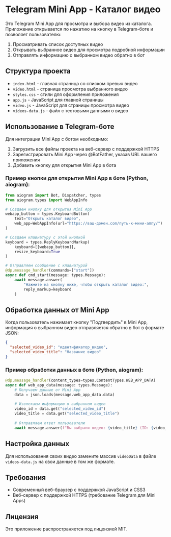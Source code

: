 # Telegram Mini App - Каталог видео

Это Telegram Mini App для просмотра и выбора видео из каталога. Приложение открывается по нажатию на кнопку в Telegram-боте и позволяет пользователю:

1. Просматривать список доступных видео
2. Открывать выбранное видео для просмотра подробной информации
3. Отправлять информацию о выбранном видео обратно в бот

## Структура проекта

- `index.html` - главная страница со списком превью видео
- `video.html` - страница просмотра выбранного видео
- `styles.css` - стили для оформления приложения
- `app.js` - JavaScript для главной страницы
- `video.js` - JavaScript для страницы просмотра видео
- `videos-data.js` - файл с тестовыми данными о видео

## Использование в Telegram-боте

Для интеграции Mini App с ботом необходимо:

1. Загрузить все файлы проекта на веб-сервер с поддержкой HTTPS
2. Зарегистрировать Mini App через @BotFather, указав URL вашего приложения
3. Добавить кнопку для открытия Mini App в бота

### Пример кнопки для открытия Mini App в боте (Python, aiogram):

```python
from aiogram import Bot, Dispatcher, types
from aiogram.types import WebAppInfo

# Создаем кнопку для открытия Mini App
webapp_button = types.KeyboardButton(
    text="Открыть каталог видео", 
    web_app=WebAppInfo(url="https://ваш-домен.com/путь-к-мини-аппу/")
)

# Создаем клавиатуру с этой кнопкой
keyboard = types.ReplyKeyboardMarkup(
    keyboard=[[webapp_button]], 
    resize_keyboard=True
)

# Отправляем сообщение с клавиатурой
@dp.message_handler(commands=["start"])
async def cmd_start(message: types.Message):
    await message.answer(
        "Нажмите на кнопку ниже, чтобы открыть каталог видео:", 
        reply_markup=keyboard
    )
```

## Обработка данных от Mini App

Когда пользователь нажимает кнопку "Подтвердить" в Mini App, информация о выбранном видео отправляется обратно в бот в формате JSON:

```json
{
  "selected_video_id": "идентификатор_видео",
  "selected_video_title": "Название видео"
}
```

### Пример обработки данных в боте (Python, aiogram):

```python
@dp.message_handler(content_types=types.ContentTypes.WEB_APP_DATA)
async def web_app_data(message: types.Message):
    # Получаем данные от Mini App
    data = json.loads(message.web_app_data.data)
    
    # Извлекаем информацию о выбранном видео
    video_id = data.get("selected_video_id")
    video_title = data.get("selected_video_title")
    
    # Отправляем ответ пользователю
    await message.answer(f"Вы выбрали видео: {video_title} (ID: {video_id})")
```

## Настройка данных

Для использования своих видео замените массив `videoData` в файле `videos-data.js` на свои данные в том же формате.

## Требования

- Современный веб-браузер с поддержкой JavaScript и CSS3
- Веб-сервер с поддержкой HTTPS (требование Telegram для Mini Apps)

## Лицензия

Это приложение распространяется под лицензией MIT. 